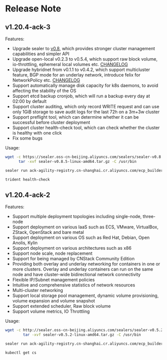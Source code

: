 # Release Note

## v1.20.4-ack-3
Features:

- Upgrade sealer to [v0.8](https://github.com/sealerio/sealer/releases/tag/v0.8.0), which provides stronger cluster management capabilities and simpler API
- Upgrade open-local v0.2.3 to v0.5.4, which support raw block volume, io-throttling, ephemeral local volumes etc. [CHANGELOG](https://github.com/alibaba/open-local/releases)
- Upgrade hybridnet from v0.1.1 to v0.4.2, which support multicluster feature, BGP mode for an underlay network, introduce felix for NetworkPolicy etc. [CHANGELOG](https://github.com/alibaba/hybridnet/blob/main/CHANGELOG.md)
- Support automatically manage disk capacity for k8s daemons, to avoid affecting the stability of the OS
- Support etcd backup cronjob, which will run a backup every day at 02:00 by default
- Support cluster auditing, which only record WRITE request and can use only 1GiB storage to save audit logs for the last 72h on a 3m+3w cluster
- Support preflight tool, which can determine whether it can be successful before cluster deployment
- Support cluster health-check tool, which can check whether the cluster is healthy with one click
- Fix some bugs

Usage:

```bash
wget -c https://sealer.oss-cn-beijing.aliyuncs.com/sealers/sealer-v0.8.5-linux-amd64.tar.gz && \
      tar -xvf sealer-v0.8.5-linux-amd64.tar.gz -C /usr/bin

sealer run ack-agility-registry.cn-shanghai.cr.aliyuncs.com/ecp_builder/ackdistro:v1.20.4-ack-3 -m ${master_ip1}[,${master_ip2},${master_ip3}] [ -n ${worker_ip1}...] -p password

trident health-check
```

## v1.20.4-ack-2
Features:

- Support multiple deployment topologies including single-node, three-node
- Support deployment on various IaaS such as ECS, VMware, VirtualBox, ZStack, OpenStack and bare metal
- Support deployment on various OS such as Red Hat, Debian, Open Anolis, Kylin
- Support deployment on various architectures such as x86
- Support node scale, node replacement
- Support for being managed by CNStack Community Edition
- Providing both overlay and underlay networking for containers in one or more clusters. Overlay and underlay containers can run on the same node and have cluster-wide bidirectional network connectivity
- Flexible IP/Subnet management policies
- Intuitive and comprehensive statistics of network resources
- Multi-cluster networking
- Support local storage pool management, dynamic volume provisioning, volume expansion and volume snapshot
- Support extended scheduler, Raw block volume
- Support volume metrics, IO Throttling

Usage:

```bash
wget -c http://sealer.oss-cn-beijing.aliyuncs.com/sealers/sealer-v0.5.2-linux-amd64.tar.gz && \
        tar -xvf sealer-v0.5.2-linux-amd64.tar.gz -C /usr/bin

sealer run ack-agility-registry.cn-shanghai.cr.aliyuncs.com/ecp_builder/ackdistro:v1.20.4-ack-2 -m ${master_ip1}[,${master_ip2},${master_ip3}] [ -n ${worker_ip1}...] -p password

kubectl get cs
```